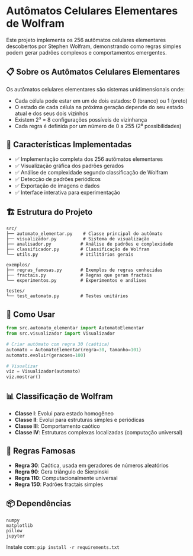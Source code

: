 # Autômatos Celulares Elementares de Wolfram

Este projeto implementa os 256 autômatos celulares elementares descobertos por Stephen Wolfram, demonstrando como regras simples podem gerar padrões complexos e comportamentos emergentes.

## 📋 Sobre os Autômatos Celulares Elementares

Os autômatos celulares elementares são sistemas unidimensionais onde:
- Cada célula pode estar em um de dois estados: 0 (branco) ou 1 (preto)
- O estado de cada célula na próxima geração depende do seu estado atual e dos seus dois vizinhos
- Existem 2³ = 8 configurações possíveis de vizinhança
- Cada regra é definida por um número de 0 a 255 (2⁸ possibilidades)

## 🎯 Características Implementadas

- ✅ Implementação completa dos 256 autômatos elementares
- ✅ Visualização gráfica dos padrões gerados
- ✅ Análise de complexidade segundo classificação de Wolfram
- ✅ Detecção de padrões periódicos
- ✅ Exportação de imagens e dados
- ✅ Interface interativa para experimentação

## 🏗️ Estrutura do Projeto

```
src/
├── automato_elementar.py    # Classe principal do autômato
├── visualizador.py          # Sistema de visualização
├── analisador.py           # Análise de padrões e complexidade
├── classificador.py        # Classificação de Wolfram
└── utils.py                # Utilitários gerais

exemplos/
├── regras_famosas.py       # Exemplos de regras conhecidas
├── fractais.py             # Regras que geram fractais
└── experimentos.py         # Experimentos e análises

testes/
└── test_automato.py        # Testes unitários
```

## 🚀 Como Usar

```python
from src.automato_elementar import AutomatoElementar
from src.visualizador import Visualizador

# Criar autômato com regra 30 (caótica)
automato = AutomatoElementar(regra=30, tamanho=101)
automato.evoluir(geracoes=100)

# Visualizar
viz = Visualizador(automato)
viz.mostrar()
```

## 📊 Classificação de Wolfram

- **Classe I**: Evolui para estado homogêneo
- **Classe II**: Evolui para estruturas simples e periódicas
- **Classe III**: Comportamento caótico
- **Classe IV**: Estruturas complexas localizadas (computação universal)

## 🔬 Regras Famosas

- **Regra 30**: Caótica, usada em geradores de números aleatórios
- **Regra 90**: Gera triângulo de Sierpinski
- **Regra 110**: Computacionalmente universal
- **Regra 150**: Padrões fractais simples

## 📦 Dependências

```
numpy
matplotlib
pillow
jupyter
```

Instale com: `pip install -r requirements.txt`

